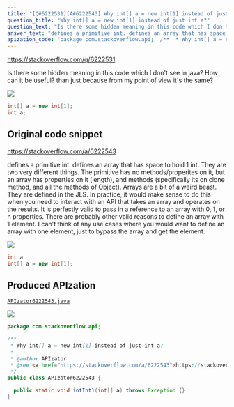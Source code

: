 ```yaml
---
title: "[Q#6222531][A#6222543] Why int[] a = new int[1] instead of just int a?"
question_title: "Why int[] a = new int[1] instead of just int a?"
question_text: "Is there some hidden meaning in this code which I don't see in java? How can it be useful? than just because from my point of view it's the same?"
answer_text: "defines a primitive int. defines an array that has space to hold 1 int. They are two very different things. The primitive has no methods/properites on it, but an array has properties on it (length), and methods (specifically its on clone method, and all the methods of Object). Arrays are a bit of a weird beast.  They are defined in the JLS. In practice, it would make sense to do this when you need to interact with an API that takes an array and operates on the results.  It is perfectly valid to pass in a reference to an array with 0, 1, or n properties.  There are probably other valid reasons to define an array with 1 element. I can't think of any use cases where you would want to define an array with one element, just to bypass the array and get the element."
apization_code: "package com.stackoverflow.api;  /**  * Why int[] a = new int[1] instead of just int a?  *  * @author APIzator  * @see <a href=\"https://stackoverflow.com/a/6222543\">https://stackoverflow.com/a/6222543</a>  */ public class APIzator6222543 {    public static void intInt1(int[] a) throws Exception {} }"
---
```


https://stackoverflow.com/q/6222531

Is there some hidden meaning in this code which I don&#x27;t see in java? How can it be useful?
than just
because from my point of view it&#x27;s the same?


<div class="code-logo"><img src="/stackoverflow.png" /></div>

```java
int[] a = new int[1];
int a;
```


## Original code snippet

https://stackoverflow.com/a/6222543

defines a primitive int.
defines an array that has space to hold 1 int.
They are two very different things. The primitive has no methods/properites on it, but an array has properties on it (length), and methods (specifically its on clone method, and all the methods of Object).
Arrays are a bit of a weird beast.  They are defined in the JLS.
In practice, it would make sense to do this when you need to interact with an API that takes an array and operates on the results.  It is perfectly valid to pass in a reference to an array with 0, 1, or n properties.  There are probably other valid reasons to define an array with 1 element.
I can&#x27;t think of any use cases where you would want to define an array with one element, just to bypass the array and get the element.

<div class="code-logo"><img src="/stackoverflow.png" /></div>

```java
int a
int[] a = new int[1];
```

## Produced APIzation

[`APIzator6222543.java`](https://github.com/blind-papers/apization-temp-data/raw/main/search/APIzator6222543.java)

<div class="code-logo"><img src="/apizator.png" /></div>

```java
package com.stackoverflow.api;

/**
 * Why int[] a = new int[1] instead of just int a?
 *
 * @author APIzator
 * @see <a href="https://stackoverflow.com/a/6222543">https://stackoverflow.com/a/6222543</a>
 */
public class APIzator6222543 {

  public static void intInt1(int[] a) throws Exception {}
}

```